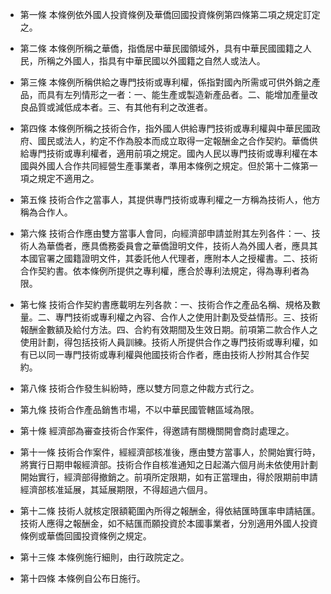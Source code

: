 * 第一條 本條例依外國人投資條例及華僑回國投資條例第四條第二項之規定訂定之。

* 第二條 本條例所稱之華僑，指僑居中華民國領域外，具有中華民國國籍之人民，所稱之外國人，指具有中華民國以外國籍之自然人或法人。

* 第三條 本條例所稱供給之專門技術或專利權，係指對國內所需或可供外銷之產品，而具有左列情形之一者：一、能生產或製造新產品者。二、能增加產量改良品質或減低成本者。三、有其他有利之改進者。

* 第四條 本條例所稱之技術合作，指外國人供給專門技術或專利權與中華民國政府、國民或法人，約定不作為股本而成立取得一定報酬金之合作契約。華僑供給專門技術或專利權者，適用前項之規定。國內人民以專門技術或專利權在本國與外國人合作共同經營生產事業者，準用本條例之規定。但於第十二條第一項之規定不適用之。

* 第五條 技術合作之當事人，其提供專門技術或專利權之一方稱為技術人，他方稱為合作人。

* 第六條 技術合作應由雙方當事人會同，向經濟部申請並附其左列各件：一、技術人為華僑者，應具僑務委員會之華僑證明文件，技術人為外國人者，應具其本國官署之國籍證明文件，其委託他人代理者，應附本人之授權書。二、技術合作契約書。依本條例所提供之專利權，應合於專利法規定，得為專利者為限。

* 第七條 技術合作契約書應載明左列各款：一、技術合作之產品名稱、規格及數量。二、專門技術或專利權之內容、合作人之使用計劃及受益情形。三、技術報酬金數額及給付方法。四、合約有效期間及生效日期。前項第二款合作人之使用計劃，得包括技術人員訓練。技術人所提供合作之專門技術或專利權，如有已以同一專門技術或專利權與他國技術合作者，應由技術人抄附其合作契約。

* 第八條 技術合作發生糾紛時，應以雙方同意之仲裁方式行之。

* 第九條 技術合作產品銷售市場，不以中華民國管轄區域為限。

* 第十條 經濟部為審查技術合作案件，得邀請有關機關開會商討處理之。

* 第十一條 技術合作案件，經經濟部核准後，應由雙方當事人，於開始實行時，將實行日期申報經濟部。技術合作自核准通知之日起滿六個月尚未依使用計劃開始實行，經濟部得撤銷之。前項所定限期，如有正當理由，得於限期前申請經濟部核准延展，其延展期限，不得超過六個月。

* 第十二條 技術人就核定限額範圍內所得之報酬金，得依結匯時匯率申請結匯。技術人應得之報酬金，如不結匯而願投資於本國事業者，分別適用外國人投資條例或華僑回國投資條例之規定。

* 第十三條 本條例施行細則，由行政院定之。

* 第十四條 本條例自公布日施行。

